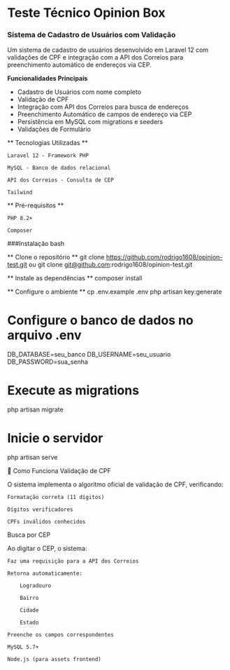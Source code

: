 # Teste Técnico Opinion Box
### Sistema de Cadastro de Usuários com Validação

Um sistema de cadastro de usuários desenvolvido em Laravel 12 com validações  de CPF e integração com a API dos Correios para preenchimento automático de endereços via CEP.

**Funcionalidades Principais**

- Cadastro de Usuários com nome completo
- Validação de CPF
- Integração com API dos Correios para busca de endereços
- Preenchimento Automático de campos de endereço via CEP
- Persistência em MySQL com migrations e seeders
- Validações de Formulário

** Tecnologias Utilizadas **

    Laravel 12 - Framework PHP

    MySQL - Banco de dados relacional

    API dos Correios - Consulta de CEP

    Tailwind    

** Pré-requisitos **

    PHP 8.2+

    Composer

###Instalação
bash

** Clone o repositório **
git clone https://github.com/rodrigo1608/opinion-test.git
ou
git clone git@github.com:rodrigo1608/opinion-test.git

** Instale as dependências **
composer install

** Configure o ambiente **
cp .env.example .env
php artisan key:generate

# Configure o banco de dados no arquivo .env
DB_DATABASE=seu_banco
DB_USERNAME=seu_usuario
DB_PASSWORD=sua_senha

# Execute as migrations
php artisan migrate

# Inicie o servidor
php artisan serve

🎯 Como Funciona
Validação de CPF

O sistema implementa o algoritmo oficial de validação de CPF, verificando:

    Formatação correta (11 dígitos)

    Dígitos verificadores

    CPFs inválidos conhecidos

Busca por CEP

Ao digitar o CEP, o sistema:

    Faz uma requisição para a API dos Correios

    Retorna automaticamente:

        Logradouro

        Bairro

        Cidade

        Estado

    Preenche os campos correspondentes

    MySQL 5.7+

    Node.js (para assets frontend)
